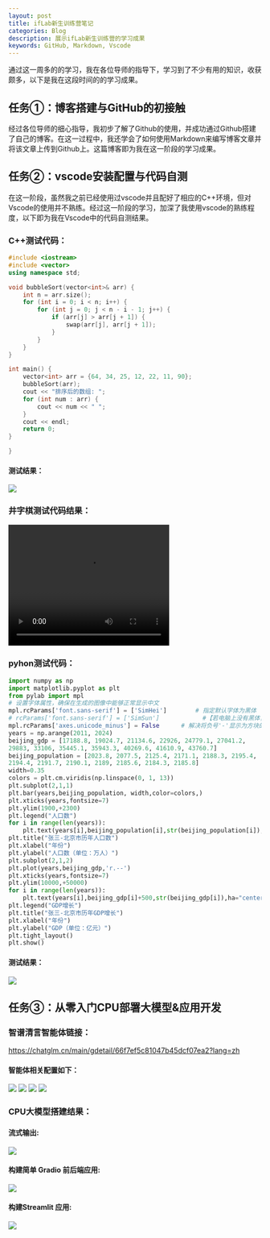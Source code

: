 ```yaml
---
layout: post
title: ifLab新生训练营笔记
categories: Blog
description: 展示ifLab新生训练营的学习成果
keywords: GitHub, Markdown, Vscode
---
```

通过这一周多的的学习，我在各位导师的指导下，学习到了不少有用的知识，收获颇多，以下是我在这段时间的的学习成果。


## 任务①：博客搭建与GitHub的初接触
经过各位导师的细心指导，我初步了解了Github的使用，并成功通过Github搭建了自己的博客。在这一过程中，我还学会了如何使用Markdown来编写博客文章并将该文章上传到Github上。这篇博客即为我在这一阶段的学习成果。
## 任务②：vscode安装配置与代码自测
在这一阶段，虽然我之前已经使用过vscode并且配好了相应的C++环境，但对Vscode的使用并不熟练。经过这一阶段的学习，加深了我使用vscode的熟练程度，以下即为我在Vscode中的代码自测结果。

### C++测试代码：
```c++
#include <iostream>
#include <vector>
using namespace std;

void bubbleSort(vector<int>& arr) {
    int n = arr.size();
    for (int i = 0; i < n; i++) {
        for (int j = 0; j < n - i - 1; j++) {
            if (arr[j] > arr[j + 1]) {
                swap(arr[j], arr[j + 1]);
            }
        }
    }
}

int main() {
    vector<int> arr = {64, 34, 25, 12, 22, 11, 90};
    bubbleSort(arr);
    cout << "排序后的数组: ";
    for (int num : arr) {
        cout << num << " ";
    }
    cout << endl;
    return 0;
}

}
```
#### 测试结果：
![](https://gitee.com/YGB001/my-pictures/raw/master/%E5%B1%8F%E5%B9%95%E6%88%AA%E5%9B%BE%202024-10-03%20155426.png)

### 井字棋测试代码结果：

<video width="320" height="240" controls>
    <source src="井字棋.mp4" type="video/mp4">
</video>

### pyhon测试代码：
```Python
import numpy as np
import matplotlib.pyplot as plt
from pylab import mpl 
# 设置字体属性，确保在生成的图像中能够正常显示中文
mpl.rcParams['font.sans-serif'] = ['SimHei']        # 指定默认字体为黑体
# rcParams['font.sans-serif'] = ['SimSun']            #【若电脑上没有黑体，可指定默认字体为宋体】
mpl.rcParams['axes.unicode_minus'] = False      # 解决将负号'-'显示为方块的问题
years = np.arange(2011, 2024)
beijing_gdp = [17188.8, 19024.7, 21134.6, 22926, 24779.1, 27041.2, 
29883, 33106, 35445.1, 35943.3, 40269.6, 41610.9, 43760.7] 
beijing_population = [2023.8, 2077.5, 2125.4, 2171.1, 2188.3, 2195.4, 
2194.4, 2191.7, 2190.1, 2189, 2185.6, 2184.3, 2185.8] 
width=0.35
colors = plt.cm.viridis(np.linspace(0, 1, 13))
plt.subplot(2,1,1)
plt.bar(years,beijing_population, width,color=colors,)
plt.xticks(years,fontsize=7)
plt.ylim(1900,+2300)
plt.legend("人口数")
for i in range(len(years)):
    plt.text(years[i],beijing_population[i],str(beijing_population[i]),ha="center",fontsize=7)
plt.title("张三-北京市历年人口数")
plt.xlabel("年份")
plt.ylabel("人口数（单位：万人）")
plt.subplot(2,1,2)
plt.plot(years,beijing_gdp,'r.--')
plt.xticks(years,fontsize=7)
plt.ylim(10000,+50000)
for i in range(len(years)):
    plt.text(years[i],beijing_gdp[i]+500,str(beijing_gdp[i]),ha="center",fontsize=7)
plt.legend("GDP增长")
plt.title("张三-北京市历年GDP增长")
plt.xlabel("年份")
plt.ylabel("GDP（单位：亿元）")
plt.tight_layout()
plt.show()
```
#### 测试结果：

![](https://gitee.com/YGB001/my-pictures/raw/master/%E5%B1%8F%E5%B9%95%E6%88%AA%E5%9B%BE%202024-10-03%20160315.png)
## 任务③：从零入门CPU部署大模型&应用开发
### 智谱清言智能体链接：
https://chatglm.cn/main/gdetail/66f7ef5c81047b45dcf07ea2?lang=zh

#### 智能体相关配置如下：
![](https://gitee.com/YGB001/my-pictures/raw/master/%E5%B1%8F%E5%B9%95%E6%88%AA%E5%9B%BE%202024-10-03%20163121.png)
![](https://gitee.com/YGB001/my-pictures/raw/master/%E5%B1%8F%E5%B9%95%E6%88%AA%E5%9B%BE%202024-10-03%20163145.png)
![](https://gitee.com/YGB001/my-pictures/raw/master/%E5%B1%8F%E5%B9%95%E6%88%AA%E5%9B%BE%202024-10-03%20165013.png)
![](https://gitee.com/YGB001/my-pictures/raw/master/%E5%B1%8F%E5%B9%95%E6%88%AA%E5%9B%BE%202024-10-03%20165027.png)
### CPU大模型搭建结果：
#### 流式输出:
![](https://gitee.com/YGB001/my-pictures/raw/master/%E5%B1%8F%E5%B9%95%E6%88%AA%E5%9B%BE%202024-10-03%20163824.png)
#### 构建简单 Gradio 前后端应用:
![](https://gitee.com/YGB001/my-pictures/raw/master/%E5%B1%8F%E5%B9%95%E6%88%AA%E5%9B%BE%202024-10-03%20164137.png)
#### 构建Streamlit 应用:
![](https://gitee.com/YGB001/my-pictures/raw/master/%E5%B1%8F%E5%B9%95%E6%88%AA%E5%9B%BE%202024-10-03%20164356.png)